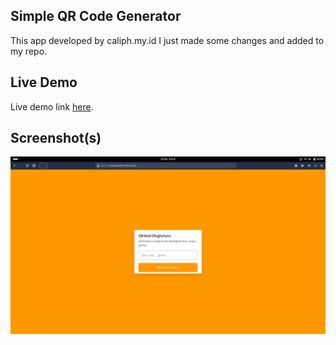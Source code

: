 ## Simple QR Code Generator
This app developed by caliph.my.id I just made some changes and added to my repo.

## Live Demo
Live demo link <a target="_blank" href="http://qr.emirhandemirden.cloud/">here</a>.

## Screenshot(s)

![App Screenshot](https://github.com/emirhandemirden/simple-qr-code-generator/blob/main/simple-qr-code-generator.png)
